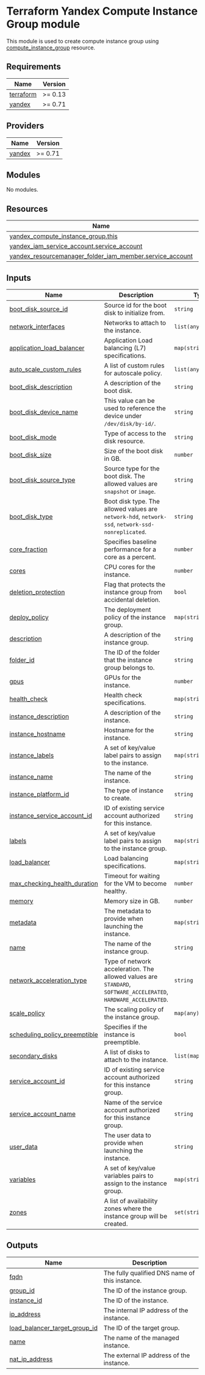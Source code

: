 # Terraform Yandex Compute Instance Group module

This module is used to create compute instance group using [compute_instance_group](https://registry.terraform.io/providers/yandex-cloud/yandex/latest/docs/resources/compute_instance_group) resource.

<!-- BEGINNING OF PRE-COMMIT-TERRAFORM DOCS HOOK -->
## Requirements

| Name | Version |
|------|---------|
| <a name="requirement_terraform"></a> [terraform](#requirement\_terraform) | >= 0.13 |
| <a name="requirement_yandex"></a> [yandex](#requirement\_yandex) | >= 0.71 |

## Providers

| Name | Version |
|------|---------|
| <a name="provider_yandex"></a> [yandex](#provider\_yandex) | >= 0.71 |

## Modules

No modules.

## Resources

| Name | Type |
|------|------|
| [yandex_compute_instance_group.this](https://registry.terraform.io/providers/yandex-cloud/yandex/latest/docs/resources/compute_instance_group) | resource |
| [yandex_iam_service_account.service_account](https://registry.terraform.io/providers/yandex-cloud/yandex/latest/docs/resources/iam_service_account) | resource |
| [yandex_resourcemanager_folder_iam_member.service_account](https://registry.terraform.io/providers/yandex-cloud/yandex/latest/docs/resources/resourcemanager_folder_iam_member) | resource |

## Inputs

| Name | Description | Type | Default | Required |
|------|-------------|------|---------|:--------:|
| <a name="input_boot_disk_source_id"></a> [boot\_disk\_source\_id](#input\_boot\_disk\_source\_id) | Source id for the boot disk to initialize from. | `string` | n/a | yes |
| <a name="input_network_interfaces"></a> [network\_interfaces](#input\_network\_interfaces) | Networks to attach to the instance. | `list(any)` | n/a | yes |
| <a name="input_application_load_balancer"></a> [application\_load\_balancer](#input\_application\_load\_balancer) | Application Load balancing (L7) specifications. | `map(string)` | `null` | no |
| <a name="input_auto_scale_custom_rules"></a> [auto\_scale\_custom\_rules](#input\_auto\_scale\_custom\_rules) | A list of custom rules for autoscale policy. | `list(any)` | `[]` | no |
| <a name="input_boot_disk_description"></a> [boot\_disk\_description](#input\_boot\_disk\_description) | A description of the boot disk. | `string` | `null` | no |
| <a name="input_boot_disk_device_name"></a> [boot\_disk\_device\_name](#input\_boot\_disk\_device\_name) | This value can be used to reference the device under `/dev/disk/by-id/`. | `string` | `null` | no |
| <a name="input_boot_disk_mode"></a> [boot\_disk\_mode](#input\_boot\_disk\_mode) | Type of access to the disk resource. | `string` | `null` | no |
| <a name="input_boot_disk_size"></a> [boot\_disk\_size](#input\_boot\_disk\_size) | Size of the boot disk in GB. | `number` | `null` | no |
| <a name="input_boot_disk_source_type"></a> [boot\_disk\_source\_type](#input\_boot\_disk\_source\_type) | Source type for the boot disk. The allowed values are `snapshot` or `image`. | `string` | `"image"` | no |
| <a name="input_boot_disk_type"></a> [boot\_disk\_type](#input\_boot\_disk\_type) | Boot disk type. The allowed values are `network-hdd`, `network-ssd`, `network-ssd-nonreplicated`. | `string` | `null` | no |
| <a name="input_core_fraction"></a> [core\_fraction](#input\_core\_fraction) | Specifies baseline performance for a core as a percent. | `number` | `100` | no |
| <a name="input_cores"></a> [cores](#input\_cores) | CPU cores for the instance. | `number` | `2` | no |
| <a name="input_deletion_protection"></a> [deletion\_protection](#input\_deletion\_protection) | Flag that protects the instance group from accidental deletion. | `bool` | `false` | no |
| <a name="input_deploy_policy"></a> [deploy\_policy](#input\_deploy\_policy) | The deployment policy of the instance group. | `map(string)` | `{}` | no |
| <a name="input_description"></a> [description](#input\_description) | A description of the instance group. | `string` | `null` | no |
| <a name="input_folder_id"></a> [folder\_id](#input\_folder\_id) | The ID of the folder that the instance group belongs to. | `string` | `null` | no |
| <a name="input_gpus"></a> [gpus](#input\_gpus) | GPUs for the instance. | `number` | `null` | no |
| <a name="input_health_check"></a> [health\_check](#input\_health\_check) | Health check specifications. | `map(string)` | `null` | no |
| <a name="input_instance_description"></a> [instance\_description](#input\_instance\_description) | A description of the instance. | `string` | `null` | no |
| <a name="input_instance_hostname"></a> [instance\_hostname](#input\_instance\_hostname) | Hostname for the instance. | `string` | `null` | no |
| <a name="input_instance_labels"></a> [instance\_labels](#input\_instance\_labels) | A set of key/value label pairs to assign to the instance. | `map(string)` | `{}` | no |
| <a name="input_instance_name"></a> [instance\_name](#input\_instance\_name) | The name of the instance. | `string` | `null` | no |
| <a name="input_instance_platform_id"></a> [instance\_platform\_id](#input\_instance\_platform\_id) | The type of instance to create. | `string` | `"standard-v3"` | no |
| <a name="input_instance_service_account_id"></a> [instance\_service\_account\_id](#input\_instance\_service\_account\_id) | ID of existing service account authorized for this instance. | `string` | `null` | no |
| <a name="input_labels"></a> [labels](#input\_labels) | A set of key/value label pairs to assign to the instance group. | `map(string)` | `{}` | no |
| <a name="input_load_balancer"></a> [load\_balancer](#input\_load\_balancer) | Load balancing specifications. | `map(string)` | `null` | no |
| <a name="input_max_checking_health_duration"></a> [max\_checking\_health\_duration](#input\_max\_checking\_health\_duration) | Timeout for waiting for the VM to become healthy. | `number` | `null` | no |
| <a name="input_memory"></a> [memory](#input\_memory) | Memory size in GB. | `number` | `2` | no |
| <a name="input_metadata"></a> [metadata](#input\_metadata) | The metadata to provide when launching the instance. | `map(string)` | `{}` | no |
| <a name="input_name"></a> [name](#input\_name) | The name of the instance group. | `string` | `null` | no |
| <a name="input_network_acceleration_type"></a> [network\_acceleration\_type](#input\_network\_acceleration\_type) | Type of network acceleration. The allowed values are `STANDARD`, `SOFTWARE_ACCELERATED`, `HARDWARE_ACCELERATED`. | `string` | `"STANDARD"` | no |
| <a name="input_scale_policy"></a> [scale\_policy](#input\_scale\_policy) | The scaling policy of the instance group. | `map(any)` | `{}` | no |
| <a name="input_scheduling_policy_preemptible"></a> [scheduling\_policy\_preemptible](#input\_scheduling\_policy\_preemptible) | Specifies if the instance is preemptible. | `bool` | `false` | no |
| <a name="input_secondary_disks"></a> [secondary\_disks](#input\_secondary\_disks) | A list of disks to attach to the instance. | `list(map(string))` | `[]` | no |
| <a name="input_service_account_id"></a> [service\_account\_id](#input\_service\_account\_id) | ID of existing service account authorized for this instance group. | `string` | `null` | no |
| <a name="input_service_account_name"></a> [service\_account\_name](#input\_service\_account\_name) | Name of the service account authorized for this instance group. | `string` | `null` | no |
| <a name="input_user_data"></a> [user\_data](#input\_user\_data) | The user data to provide when launching the instance. | `string` | `null` | no |
| <a name="input_variables"></a> [variables](#input\_variables) | A set of key/value variables pairs to assign to the instance group. | `map(string)` | `{}` | no |
| <a name="input_zones"></a> [zones](#input\_zones) | A list of availability zones where the instance group will be created. | `set(string)` | `null` | no |

## Outputs

| Name | Description |
|------|-------------|
| <a name="output_fqdn"></a> [fqdn](#output\_fqdn) | The fully qualified DNS name of this instance. |
| <a name="output_group_id"></a> [group\_id](#output\_group\_id) | The ID of the instance group. |
| <a name="output_instance_id"></a> [instance\_id](#output\_instance\_id) | The ID of the instance. |
| <a name="output_ip_address"></a> [ip\_address](#output\_ip\_address) | The internal IP address of the instance. |
| <a name="output_load_balancer_target_group_id"></a> [load\_balancer\_target\_group\_id](#output\_load\_balancer\_target\_group\_id) | The ID of the target group. |
| <a name="output_name"></a> [name](#output\_name) | The name of the managed instance. |
| <a name="output_nat_ip_address"></a> [nat\_ip\_address](#output\_nat\_ip\_address) | The external IP address of the instance. |
<!-- END OF PRE-COMMIT-TERRAFORM DOCS HOOK -->
